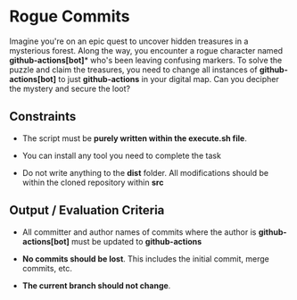 # Rogue Commits

Imagine you're on an epic quest to uncover hidden treasures in a mysterious forest. Along the way, you encounter a rogue character named **github-actions[bot]*** who's been leaving confusing markers. To solve the puzzle and claim the treasures, you need to change all instances of **github-actions[bot]** to just **github-actions** in your digital map. Can you decipher the mystery and secure the loot?

## Constraints

- The script must be **purely written within the execute.sh file**.

- You can install any tool you need to complete the task

- Do not write anything to the **dist** folder. All modifications should be within the cloned repository within **src**

## Output / Evaluation Criteria

- All committer and author names of commits where the author is **github-actions[bot]** must be updated to **github-actions**

- **No commits should be lost**. This includes the initial commit, merge commits, etc.

- **The current branch should not change**.